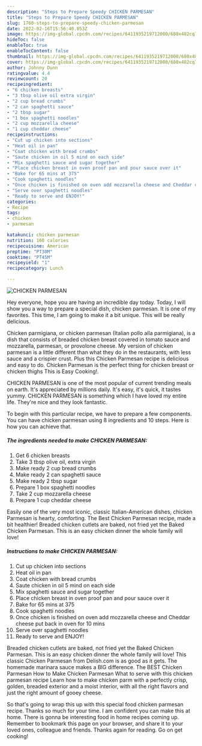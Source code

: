 ```yaml
---
description: "Steps to Prepare Speedy CHICKEN PARMESAN"
title: "Steps to Prepare Speedy CHICKEN PARMESAN"
slug: 1760-steps-to-prepare-speedy-chicken-parmesan
date: 2022-02-16T15:56:40.053Z
image: https://img-global.cpcdn.com/recipes/6411935219712000/680x482cq70/chicken-parmesan-recipe-main-photo.jpg
hideToc: false
enableToc: true
enableTocContent: false
thumbnail: https://img-global.cpcdn.com/recipes/6411935219712000/680x482cq70/chicken-parmesan-recipe-main-photo.jpg
cover: https://img-global.cpcdn.com/recipes/6411935219712000/680x482cq70/chicken-parmesan-recipe-main-photo.jpg
author: Johnny Dunn
ratingvalue: 4.4
reviewcount: 20
recipeingredient:
- "6 chicken breasts"
- "3 tbsp olive oil extra virgin"
- "2 cup bread crumbs"
- "2 can spaghetti sauce"
- "2 tbsp sugar"
- "1 box spaghetti noodles"
- "2 cup mozzarella cheese"
- "1 cup cheddar cheese"
recipeinstructions:
- "Cut up chicken into sections"
- "Heat oil in pan"
- "Coat chicken with bread crumbs"
- "Saute chicken in oil 5 mind on each side"
- "Mix spaghetti sauce and sugar together"
- "Place chicken breast in oven proof pan and pour sauce over it"
- "Bake for 65 mins at 375"
- "Cook spaghetti noodles"
- "Once chicken is finished on oven add mozzarella cheese and Cheddar cheese put back in oven for 10 mins"
- "Serve over spaghetti noodles"
- "Ready to serve and ENJOY!"
categories:
- Recipe
tags:
- chicken
- parmesan

katakunci: chicken parmesan 
nutrition: 160 calories
recipecuisine: American
preptime: "PT30M"
cooktime: "PT45M"
recipeyield: "1"
recipecategory: Lunch

---
```



![CHICKEN PARMESAN](https://img-global.cpcdn.com/recipes/6411935219712000/680x482cq70/chicken-parmesan-recipe-main-photo.jpg)

Hey everyone, hope you are having an incredible day today. Today, I will show you a way to prepare a special dish, chicken parmesan. It is one of my favorites. This time, I am going to make it a bit unique. This will be really delicious.

Chicken parmigiana, or chicken parmesan (Italian pollo alla parmigiana), is a dish that consists of breaded chicken breast covered in tomato sauce and mozzarella, parmesan, or provolone cheese. My version of chicken parmesan is a little different than what they do in the restaurants, with less sauce and a crispier crust. Plus this Chicken Parmesan recipe is delicious and easy to do. Chicken Parmesan is the perfect thing for chicken breast or chicken thighs This is Easy Cooking!.

CHICKEN PARMESAN is one of the most popular of current trending meals on earth. It's appreciated by millions daily. It's easy, it's quick, it tastes yummy. CHICKEN PARMESAN is something which I have loved my entire life. They're nice and they look fantastic.


To begin with this particular recipe, we have to prepare a few components. You can have chicken parmesan using 8 ingredients and 10 steps. Here is how you can achieve that.

<!--inarticleads1-->

##### The ingredients needed to make CHICKEN PARMESAN:

1. Get 6 chicken breasts
1. Take 3 tbsp olive oil, extra virgin
1. Make ready 2 cup bread crumbs
1. Make ready 2 can spaghetti sauce
1. Make ready 2 tbsp sugar
1. Prepare 1 box spaghetti noodles
1. Take 2 cup mozzarella cheese
1. Prepare 1 cup cheddar cheese


Easily one of the very most iconic, classic Italian-American dishes, chicken Parmesan is hearty, comforting. The Best Chicken Parmesan recipe, made a bit healthier! Breaded chicken cutlets are baked, not fried yet the Baked Chicken Parmesan. This is an easy chicken dinner the whole family will love! 

<!--inarticleads2-->

##### Instructions to make CHICKEN PARMESAN:

1. Cut up chicken into sections
1. Heat oil in pan
1. Coat chicken with bread crumbs
1. Saute chicken in oil 5 mind on each side
1. Mix spaghetti sauce and sugar together
1. Place chicken breast in oven proof pan and pour sauce over it
1. Bake for 65 mins at 375
1. Cook spaghetti noodles
1. Once chicken is finished on oven add mozzarella cheese and Cheddar cheese put back in oven for 10 mins
1. Serve over spaghetti noodles
1. Ready to serve and ENJOY!

Breaded chicken cutlets are baked, not fried yet the Baked Chicken Parmesan. This is an easy chicken dinner the whole family will love! This classic Chicken Parmesan from Delish.com is as good as it gets. The homemade marinara sauce makes a BIG difference. The BEST Chicken Parmesan How to Make Chicken Parmesan What to serve with this chicken parmesan recipe Learn how to make chicken parm with a perfectly crisp, golden, breaded exterior and a moist interior, with all the right flavors and just the right amount of gooey cheese. 

So that's going to wrap this up with this special food chicken parmesan recipe. Thanks so much for your time. I am confident you can make this at home. There is gonna be interesting food in home recipes coming up. Remember to bookmark this page on your browser, and share it to your loved ones, colleague and friends. Thanks again for reading. Go on get cooking!
